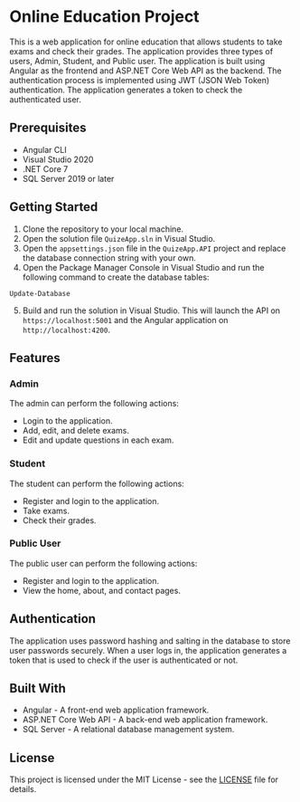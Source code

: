 # Online Education Project

This is a web application for online education that allows students to take exams and check their grades. The application provides three types of users, Admin, Student, and Public user. The application is built using Angular as the frontend and ASP.NET Core Web API as the backend. The authentication process is implemented using JWT (JSON Web Token) authentication. The application generates a token to check the authenticated user.

## Prerequisites 
- Angular CLI
- Visual Studio 2020
- .NET Core 7
- SQL Server 2019 or later

## Getting Started

1. Clone the repository to your local machine.
2. Open the solution file `QuizeApp.sln` in Visual Studio.
3. Open the `appsettings.json` file in the `QuizeApp.API` project and replace the database connection string with your own.
4. Open the Package Manager Console in Visual Studio and run the following command to create the database tables:

```
Update-Database
```

5. Build and run the solution in Visual Studio. This will launch the API on `https://localhost:5001` and the Angular application on `http://localhost:4200`.

## Features

### Admin

The admin can perform the following actions:

- Login to the application.
- Add, edit, and delete exams.
- Edit and update questions in each exam.

### Student

The student can perform the following actions:

- Register and login to the application.
- Take exams.
- Check their grades.

### Public User

The public user can perform the following actions:

- Register and login to the application.
- View the home, about, and contact pages.

## Authentication

The application uses password hashing and salting in the database to store user passwords securely. When a user logs in, the application generates a token that is used to check if the user is authenticated or not.

## Built With

- Angular - A front-end web application framework.
- ASP.NET Core Web API - A back-end web application framework.
- SQL Server - A relational database management system.

## License

This project is licensed under the MIT License - see the [LICENSE](LICENSE) file for details.
